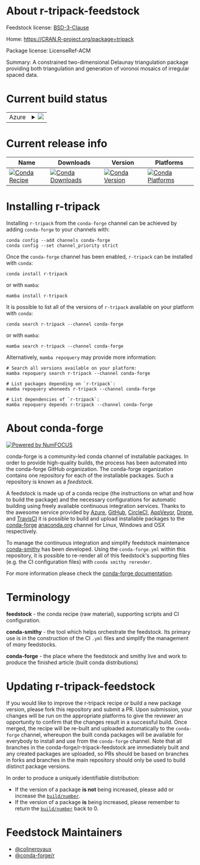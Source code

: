 About r-tripack-feedstock
=========================

Feedstock license: [BSD-3-Clause](https://github.com/conda-forge/r-tripack-feedstock/blob/main/LICENSE.txt)

Home: https://CRAN.R-project.org/package=tripack

Package license: LicenseRef-ACM

Summary: A constrained two-dimensional Delaunay triangulation package providing both triangulation and generation of voronoi mosaics of irregular spaced data.

Current build status
====================


<table>
    
  <tr>
    <td>Azure</td>
    <td>
      <details>
        <summary>
          <a href="https://dev.azure.com/conda-forge/feedstock-builds/_build/latest?definitionId=12270&branchName=main">
            <img src="https://dev.azure.com/conda-forge/feedstock-builds/_apis/build/status/r-tripack-feedstock?branchName=main">
          </a>
        </summary>
        <table>
          <thead><tr><th>Variant</th><th>Status</th></tr></thead>
          <tbody><tr>
              <td>linux_64_r_base4.3</td>
              <td>
                <a href="https://dev.azure.com/conda-forge/feedstock-builds/_build/latest?definitionId=12270&branchName=main">
                  <img src="https://dev.azure.com/conda-forge/feedstock-builds/_apis/build/status/r-tripack-feedstock?branchName=main&jobName=linux&configuration=linux%20linux_64_r_base4.3" alt="variant">
                </a>
              </td>
            </tr><tr>
              <td>linux_64_r_base4.4</td>
              <td>
                <a href="https://dev.azure.com/conda-forge/feedstock-builds/_build/latest?definitionId=12270&branchName=main">
                  <img src="https://dev.azure.com/conda-forge/feedstock-builds/_apis/build/status/r-tripack-feedstock?branchName=main&jobName=linux&configuration=linux%20linux_64_r_base4.4" alt="variant">
                </a>
              </td>
            </tr><tr>
              <td>osx_64_r_base4.3</td>
              <td>
                <a href="https://dev.azure.com/conda-forge/feedstock-builds/_build/latest?definitionId=12270&branchName=main">
                  <img src="https://dev.azure.com/conda-forge/feedstock-builds/_apis/build/status/r-tripack-feedstock?branchName=main&jobName=osx&configuration=osx%20osx_64_r_base4.3" alt="variant">
                </a>
              </td>
            </tr><tr>
              <td>osx_64_r_base4.4</td>
              <td>
                <a href="https://dev.azure.com/conda-forge/feedstock-builds/_build/latest?definitionId=12270&branchName=main">
                  <img src="https://dev.azure.com/conda-forge/feedstock-builds/_apis/build/status/r-tripack-feedstock?branchName=main&jobName=osx&configuration=osx%20osx_64_r_base4.4" alt="variant">
                </a>
              </td>
            </tr><tr>
              <td>win_64_r_base4.3</td>
              <td>
                <a href="https://dev.azure.com/conda-forge/feedstock-builds/_build/latest?definitionId=12270&branchName=main">
                  <img src="https://dev.azure.com/conda-forge/feedstock-builds/_apis/build/status/r-tripack-feedstock?branchName=main&jobName=win&configuration=win%20win_64_r_base4.3" alt="variant">
                </a>
              </td>
            </tr><tr>
              <td>win_64_r_base4.4</td>
              <td>
                <a href="https://dev.azure.com/conda-forge/feedstock-builds/_build/latest?definitionId=12270&branchName=main">
                  <img src="https://dev.azure.com/conda-forge/feedstock-builds/_apis/build/status/r-tripack-feedstock?branchName=main&jobName=win&configuration=win%20win_64_r_base4.4" alt="variant">
                </a>
              </td>
            </tr>
          </tbody>
        </table>
      </details>
    </td>
  </tr>
</table>

Current release info
====================

| Name | Downloads | Version | Platforms |
| --- | --- | --- | --- |
| [![Conda Recipe](https://img.shields.io/badge/recipe-r--tripack-green.svg)](https://anaconda.org/conda-forge/r-tripack) | [![Conda Downloads](https://img.shields.io/conda/dn/conda-forge/r-tripack.svg)](https://anaconda.org/conda-forge/r-tripack) | [![Conda Version](https://img.shields.io/conda/vn/conda-forge/r-tripack.svg)](https://anaconda.org/conda-forge/r-tripack) | [![Conda Platforms](https://img.shields.io/conda/pn/conda-forge/r-tripack.svg)](https://anaconda.org/conda-forge/r-tripack) |

Installing r-tripack
====================

Installing `r-tripack` from the `conda-forge` channel can be achieved by adding `conda-forge` to your channels with:

```
conda config --add channels conda-forge
conda config --set channel_priority strict
```

Once the `conda-forge` channel has been enabled, `r-tripack` can be installed with `conda`:

```
conda install r-tripack
```

or with `mamba`:

```
mamba install r-tripack
```

It is possible to list all of the versions of `r-tripack` available on your platform with `conda`:

```
conda search r-tripack --channel conda-forge
```

or with `mamba`:

```
mamba search r-tripack --channel conda-forge
```

Alternatively, `mamba repoquery` may provide more information:

```
# Search all versions available on your platform:
mamba repoquery search r-tripack --channel conda-forge

# List packages depending on `r-tripack`:
mamba repoquery whoneeds r-tripack --channel conda-forge

# List dependencies of `r-tripack`:
mamba repoquery depends r-tripack --channel conda-forge
```


About conda-forge
=================

[![Powered by
NumFOCUS](https://img.shields.io/badge/powered%20by-NumFOCUS-orange.svg?style=flat&colorA=E1523D&colorB=007D8A)](https://numfocus.org)

conda-forge is a community-led conda channel of installable packages.
In order to provide high-quality builds, the process has been automated into the
conda-forge GitHub organization. The conda-forge organization contains one repository
for each of the installable packages. Such a repository is known as a *feedstock*.

A feedstock is made up of a conda recipe (the instructions on what and how to build
the package) and the necessary configurations for automatic building using freely
available continuous integration services. Thanks to the awesome service provided by
[Azure](https://azure.microsoft.com/en-us/services/devops/), [GitHub](https://github.com/),
[CircleCI](https://circleci.com/), [AppVeyor](https://www.appveyor.com/),
[Drone](https://cloud.drone.io/welcome), and [TravisCI](https://travis-ci.com/)
it is possible to build and upload installable packages to the
[conda-forge](https://anaconda.org/conda-forge) [anaconda.org](https://anaconda.org/)
channel for Linux, Windows and OSX respectively.

To manage the continuous integration and simplify feedstock maintenance
[conda-smithy](https://github.com/conda-forge/conda-smithy) has been developed.
Using the ``conda-forge.yml`` within this repository, it is possible to re-render all of
this feedstock's supporting files (e.g. the CI configuration files) with ``conda smithy rerender``.

For more information please check the [conda-forge documentation](https://conda-forge.org/docs/).

Terminology
===========

**feedstock** - the conda recipe (raw material), supporting scripts and CI configuration.

**conda-smithy** - the tool which helps orchestrate the feedstock.
                   Its primary use is in the construction of the CI ``.yml`` files
                   and simplify the management of *many* feedstocks.

**conda-forge** - the place where the feedstock and smithy live and work to
                  produce the finished article (built conda distributions)


Updating r-tripack-feedstock
============================

If you would like to improve the r-tripack recipe or build a new
package version, please fork this repository and submit a PR. Upon submission,
your changes will be run on the appropriate platforms to give the reviewer an
opportunity to confirm that the changes result in a successful build. Once
merged, the recipe will be re-built and uploaded automatically to the
`conda-forge` channel, whereupon the built conda packages will be available for
everybody to install and use from the `conda-forge` channel.
Note that all branches in the conda-forge/r-tripack-feedstock are
immediately built and any created packages are uploaded, so PRs should be based
on branches in forks and branches in the main repository should only be used to
build distinct package versions.

In order to produce a uniquely identifiable distribution:
 * If the version of a package **is not** being increased, please add or increase
   the [``build/number``](https://docs.conda.io/projects/conda-build/en/latest/resources/define-metadata.html#build-number-and-string).
 * If the version of a package **is** being increased, please remember to return
   the [``build/number``](https://docs.conda.io/projects/conda-build/en/latest/resources/define-metadata.html#build-number-and-string)
   back to 0.

Feedstock Maintainers
=====================

* [@colineroyaux](https://github.com/colineroyaux/)
* [@conda-forge/r](https://github.com/conda-forge/r/)

